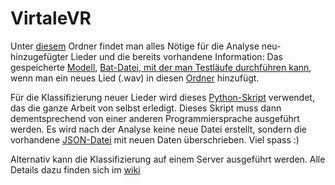# VirtaleVR
Unter [diesem](Assets/MLData) Ordner findet man alles Nötige für die Analyse neu-hinzugefügter Lieder und die bereits vorhandene Information: Das gespeicherte [Modell](Assets/MLData/kmeans_final_model.pkl), [Bat-Datei, mit der man Testläufe durchführen kann](Assets/MLData/start.bat), wenn man ein neues Lied (.wav) in diesen [Ordner](Assets/StreamingAssets/AudioFiles/) hinzufügt.

Für die Klassifizierung neuer Lieder wird dieses [Python-Skript](Assets/MLData/CategorizeSong.py) verwendet, das die ganze Arbeit von selbst erledigt. Dieses Skript muss dann dementsprechend von einer anderen Programmiersprache ausgeführt werden. Es wird nach der Analyse keine neue Datei erstellt, sondern die vorhandene [JSON-Datei](Assets/MLData/AnalyzedFeaturesList.json) mit neuen Daten überschrieben. Viel spass :)

Alternativ kann die Klassifizierung auf einem Server ausgeführt werden.
Alle Details dazu finden sich im [wiki](https://github.com/LePython/VirtaleVR/wiki/Server)
